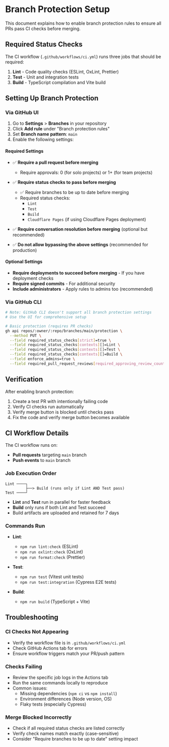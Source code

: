 # Branch Protection Setup

This document explains how to enable branch protection rules to ensure all PRs pass CI checks before merging.

## Required Status Checks

The CI workflow (`.github/workflows/ci.yml`) runs three jobs that should be required:

1. **Lint** - Code quality checks (ESLint, OxLint, Prettier)
2. **Test** - Unit and integration tests
3. **Build** - TypeScript compilation and Vite build

## Setting Up Branch Protection

### Via GitHub UI

1. Go to **Settings** > **Branches** in your repository
2. Click **Add rule** under "Branch protection rules"
3. Set **Branch name pattern**: `main`
4. Enable the following settings:

#### Required Settings

- ✅ **Require a pull request before merging**
  - Require approvals: 0 (for solo projects) or 1+ (for team projects)

- ✅ **Require status checks to pass before merging**
  - ✅ Require branches to be up to date before merging
  - Required status checks:
    - `Lint`
    - `Test`
    - `Build`
    - `Cloudflare Pages` (if using Cloudflare Pages deployment)

- ✅ **Require conversation resolution before merging** (optional but recommended)

- ✅ **Do not allow bypassing the above settings** (recommended for production)

#### Optional Settings

- **Require deployments to succeed before merging** - If you have deployment checks
- **Require signed commits** - For additional security
- **Include administrators** - Apply rules to admins too (recommended)

### Via GitHub CLI

```bash
# Note: GitHub CLI doesn't support all branch protection settings
# Use the UI for comprehensive setup

# Basic protection (requires PR checks)
gh api repos/:owner/:repo/branches/main/protection \
  --method PUT \
  --field required_status_checks[strict]=true \
  --field required_status_checks[contexts][]=Lint \
  --field required_status_checks[contexts][]=Test \
  --field required_status_checks[contexts][]=Build \
  --field enforce_admins=true \
  --field required_pull_request_reviews[required_approving_review_count]=0
```

## Verification

After enabling branch protection:

1. Create a test PR with intentionally failing code
2. Verify CI checks run automatically
3. Verify merge button is blocked until checks pass
4. Fix the code and verify merge button becomes available

## CI Workflow Details

The CI workflow runs on:

- **Pull requests** targeting `main` branch
- **Push events** to `main` branch

### Job Execution Order

```
Lint ────┐
         ├──> Build (runs only if Lint AND Test pass)
Test ────┘
```

- **Lint** and **Test** run in parallel for faster feedback
- **Build** only runs if both Lint and Test succeed
- Build artifacts are uploaded and retained for 7 days

### Commands Run

- **Lint**:
  - `npm run lint:check` (ESLint)
  - `npm run oxlint:check` (OxLint)
  - `npm run format:check` (Prettier)

- **Test**:
  - `npm run test` (Vitest unit tests)
  - `npm run test:integration` (Cypress E2E tests)

- **Build**:
  - `npm run build` (TypeScript + Vite)

## Troubleshooting

### CI Checks Not Appearing

- Verify the workflow file is in `.github/workflows/ci.yml`
- Check GitHub Actions tab for errors
- Ensure workflow triggers match your PR/push pattern

### Checks Failing

- Review the specific job logs in the Actions tab
- Run the same commands locally to reproduce
- Common issues:
  - Missing dependencies (`npm ci` vs `npm install`)
  - Environment differences (Node version, OS)
  - Flaky tests (especially Cypress)

### Merge Blocked Incorrectly

- Check if all required status checks are listed correctly
- Verify check names match exactly (case-sensitive)
- Consider "Require branches to be up to date" setting impact
